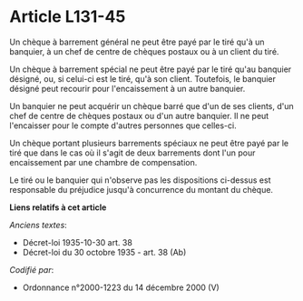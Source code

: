 # Article L131-45

Un chèque à barrement général ne peut être payé par le tiré qu'à un banquier, à un chef de centre de chèques postaux ou à un
client du tiré.

Un chèque à barrement spécial ne peut être payé par le tiré qu'au banquier désigné, ou, si celui-ci est le tiré, qu'à son
client. Toutefois, le banquier désigné peut recourir pour l'encaissement à un autre banquier.

Un banquier ne peut acquérir un chèque barré que d'un de ses clients, d'un chef de centre de chèques postaux ou d'un autre
banquier. Il ne peut l'encaisser pour le compte d'autres personnes que celles-ci.

Un chèque portant plusieurs barrements spéciaux ne peut être payé par le tiré que dans le cas où il s'agit de deux barrements
dont l'un pour encaissement par une chambre de compensation.

Le tiré ou le banquier qui n'observe pas les dispositions ci-dessus est responsable du préjudice jusqu'à concurrence du
montant du chèque.

**Liens relatifs à cet article**

_Anciens textes_:

  - Décret-loi 1935-10-30 art. 38
  - Décret-loi du 30 octobre 1935 - art. 38 (Ab)

_Codifié par_:

  - Ordonnance n°2000-1223 du 14 décembre 2000 (V)
